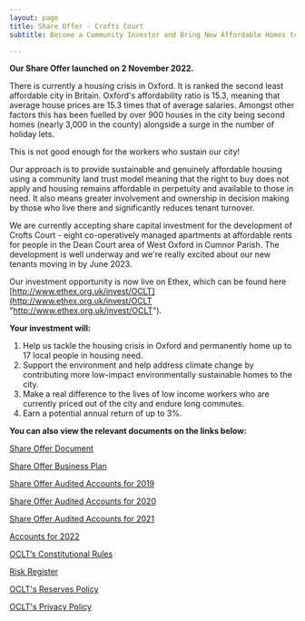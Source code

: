 ```yaml
---
layout: page
title: Share Offer - Crofts Court
subtitle: Become a Community Investor and Bring New Affordable Homes to Oxford!

---
```

**Our Share Offer launched on 2 November 2022.**

There is currently a housing crisis in Oxford. It is ranked the second least affordable city in Britain. Oxford's affordability ratio is 15.3, meaning that average house prices are 15.3 times that of average salaries. Amongst other factors this has been fuelled by over 900 houses in the city being second homes (nearly 3,000 in the county) alongside a surge in the number of holiday lets.

This is not good enough for the workers who sustain our city!

Our approach is to provide sustainable and genuinely affordable housing using a community land trust model meaning that the right to buy does not apply and housing remains affordable in perpetuity and available to those in need. It also means greater involvement and ownership in decision making by those who live there and significantly reduces tenant turnover.

We are currently accepting share capital investment for the development of Crofts Court - eight co-operatively managed apartments at affordable rents for people in the Dean Court area of West Oxford in Cumnor Parish. The development is well underway and we're really excited about our new tenants moving in by June 2023.

Our investment opportunity is now live on Ethex, which can be found here [http://www.ethex.org.uk/invest/OCLT](http://www.ethex.org.uk/invest/OCLT "http://www.ethex.org.uk/invest/OCLT").

**Your investment will:**

1. Help us tackle the housing crisis in Oxford and permanently home up to 17 local people in housing need.
2. Support the environment and help address climate change by contributing more low-impact environmentally sustainable homes to the city.
3. Make a real difference to the lives of low income workers who are currently priced out of the city and endure long commutes.
4. Earn a potential annual return of up to 3%.

**You can also view the relevant documents on the links below:**

[Share Offer Document](https://drive.google.com/file/d/1pkbzZgc2HnT26Ir_m86Kf4bUCB0jgUxy/view?usp=sharing)

[Share Offer Business Plan](https://drive.google.com/file/d/1k7r6kWJMeD9keSpGeU7gAijAbfdNMHO-/view?usp=sharing)

[Share Offer Audited Accounts for 2019](https://drive.google.com/file/d/1Xz3ikVfSkg_6l3AAlNSvbOnPLVqej0A1/view?usp=sharing)

[Share Offer Audited Accounts for 2020](https://drive.google.com/file/d/12SLtGX3eb4mkIhVQ0eWtSzONqS1p8TDv/view?usp=sharing)

[Share Offer Audited Accounts for 2021](https://drive.google.com/file/d/1NmHxaReZ-g8dMACXTGeZpp0dF1ZLSz5j/view?usp=sharing)

[Accounts for 2022](https://drive.google.com/file/d/1XNdoUNM4QG_I36ECjXwqMOBV7Td8X9YN/view?usp=sharing)

[OCLT’s Constitutional Rules](https://drive.google.com/file/d/1Tl1dF-8aDQ-1z7ZYkr3v6UwGU1h3d40i/view?usp=sharing)

[Risk Register](https://drive.google.com/file/d/1IlxdkrBbEiB-WcqUfmSeLaie981Zyuw-/view?usp=sharing)

[OCLT's Reserves Policy](https://drive.google.com/file/d/1uXl_ti3lwMq5d_I2P1N0r_beMaKJGNRf/view?usp=sharing)

[OCLT's Privacy Policy](https://drive.google.com/file/d/1JVa1530u7_rDBGc3U3gH5z62ZqJvYKUp/view?usp=sharing)